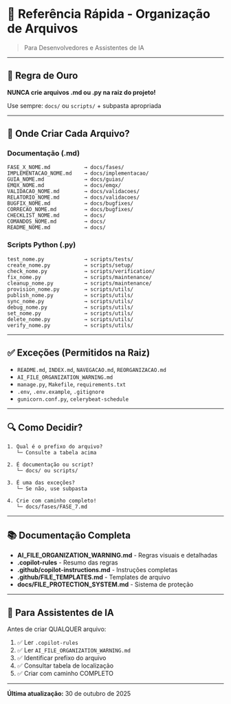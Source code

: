 # 🚀 Referência Rápida - Organização de Arquivos

> Para Desenvolvedores e Assistentes de IA

---

## 🎯 Regra de Ouro

**NUNCA crie arquivos .md ou .py na raiz do projeto!**

Use sempre: `docs/` ou `scripts/` + subpasta apropriada

---

## 📍 Onde Criar Cada Arquivo?

### Documentação (.md)

```
FASE_X_NOME.md           → docs/fases/
IMPLEMENTACAO_NOME.md    → docs/implementacao/
GUIA_NOME.md             → docs/guias/
EMQX_NOME.md             → docs/emqx/
VALIDACAO_NOME.md        → docs/validacoes/
RELATORIO_NOME.md        → docs/validacoes/
BUGFIX_NOME.md           → docs/bugfixes/
CORRECAO_NOME.md         → docs/bugfixes/
CHECKLIST_NOME.md        → docs/
COMANDOS_NOME.md         → docs/
README_NOME.md           → docs/
```

### Scripts Python (.py)

```
test_nome.py             → scripts/tests/
create_nome.py           → scripts/setup/
check_nome.py            → scripts/verification/
fix_nome.py              → scripts/maintenance/
cleanup_nome.py          → scripts/maintenance/
provision_nome.py        → scripts/utils/
publish_nome.py          → scripts/utils/
sync_nome.py             → scripts/utils/
debug_nome.py            → scripts/utils/
set_nome.py              → scripts/utils/
delete_nome.py           → scripts/utils/
verify_nome.py           → scripts/utils/
```

---

## ✅ Exceções (Permitidos na Raiz)

- `README.md`, `INDEX.md`, `NAVEGACAO.md`, `REORGANIZACAO.md`
- `AI_FILE_ORGANIZATION_WARNING.md`
- `manage.py`, `Makefile`, `requirements.txt`
- `.env`, `.env.example`, `.gitignore`
- `gunicorn.conf.py`, `celerybeat-schedule`

---

## 🔍 Como Decidir?

```
1. Qual é o prefixo do arquivo?
   └─ Consulte a tabela acima

2. É documentação ou script?
   └─ docs/ ou scripts/

3. É uma das exceções?
   └─ Se não, use subpasta

4. Crie com caminho completo!
   └─ docs/fases/FASE_7.md
```

---

## 📚 Documentação Completa

- **AI_FILE_ORGANIZATION_WARNING.md** - Regras visuais e detalhadas
- **.copilot-rules** - Resumo das regras
- **.github/copilot-instructions.md** - Instruções completas
- **.github/FILE_TEMPLATES.md** - Templates de arquivo
- **docs/FILE_PROTECTION_SYSTEM.md** - Sistema de proteção

---

## 🤖 Para Assistentes de IA

Antes de criar QUALQUER arquivo:

1. ✅ Ler `.copilot-rules`
2. ✅ Ler `AI_FILE_ORGANIZATION_WARNING.md`
3. ✅ Identificar prefixo do arquivo
4. ✅ Consultar tabela de localização
5. ✅ Criar com caminho COMPLETO

---

**Última atualização:** 30 de outubro de 2025
